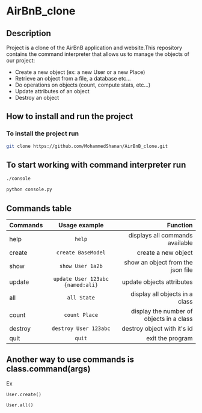 # AirBnB_clone

## Description

Project is a clone of the AirBnB application and website.This repository contains the command interpreter that allows us to manage the objects of our project:

- Create a new object (ex: a new User or a new Place)
- Retrieve an object from a file, a database etc…
- Do operations on objects (count, compute stats, etc…)
- Update attributes of an object
- Destroy an object

## How to install and run the project

### To install the project run

```bash
git clone https://github.com/MohammedShanan/AirBnB_clone.git
```

## To start working with command interpreter run

```bash
./console
```

```bash
python console.py
```

## Commands table

| Commands |          Usage example           |   Function |
| -------- | :------------------------------: | ---------------------------------------: |
| help     |              `help`              |          displays all commands available |
| create   |        `create BaseModel`        |                      create a new object |
| show     |         `show User 1a2b`         |        show an object from the json file |
| update   | `update User 123abc {named:ali}` |                update objects attributes |
| all      |           `all State`            |           display all objects in a class |
| count    |          `count Place`           | display the number of objects in a class |
| destroy  |      `destroy User 123abc`       |              destroy object with it's id |
| quit     |              `quit`              |                         exit the program |

## Another way to use commands is class.command(args)

Ex

```text
User.create()
```

```text
User.all()
```

